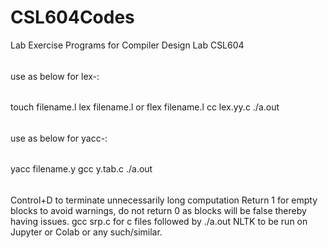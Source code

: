 # CSL604Codes
Lab Exercise Programs for Compiler Design Lab CSL604
######
use as below for lex-:
######
touch filename.l
lex filename.l or flex filename.l
cc lex.yy.c
./a.out
######
use as below for yacc-:
######
yacc filename.y
gcc y.tab.c
./a.out
######
Control+D to terminate unnecessarily long computation
Return 1 for empty blocks to avoid warnings, do not return 0 as blocks will be false thereby having issues.
gcc srp.c for c files followed by ./a.out
NLTK to be run on Jupyter or Colab or any such/similar.
